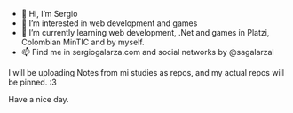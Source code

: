 - 👋 Hi, I’m Sergio
- 👀 I’m interested in web development and games
- 🌱 I’m currently learning web development, .Net and games in Platzi, Colombian MinTIC and by myself.
- 📫 Find me in sergiogalarza.com and social networks by @sagalarzal

I will be uploading Notes from mi studies as repos, and my actual repos will be pinned. :3

Have a nice day.
